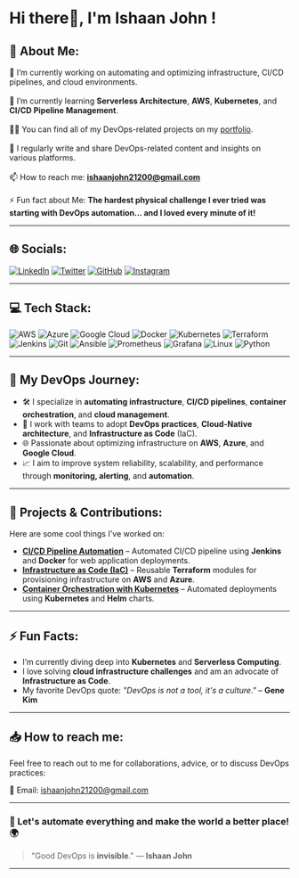 # Hi there👋, I'm Ishaan John !

## 💫 About Me:
🔭 I’m currently working on automating and optimizing infrastructure, CI/CD pipelines, and cloud environments.<br><br>🌱 I’m currently learning **Serverless Architecture**, **AWS**, **Kubernetes**, and **CI/CD Pipeline Management**.<br><br>👨‍💻 You can find all of my DevOps-related projects on my [portfolio](https://incredible-cuchufli-c5c6d8.netlify.app/).<br><br>📝 I regularly write and share DevOps-related content and insights on various platforms.<br><br>📫 How to reach me: **ishaanjohn21200@gmail.com**<br><br>⚡ Fun fact about Me: **The hardest physical challenge I ever tried was starting with DevOps automation... and I loved every minute of it!**

---

## 🌐 Socials:
[![LinkedIn](https://img.shields.io/badge/LinkedIn-%230077B5.svg?logo=linkedin&logoColor=white)](https://www.linkedin.com/in/ishaan-john-2325601b6/) 
[![Twitter](https://img.shields.io/badge/Twitter-%231DA1F2.svg?logo=Twitter&logoColor=white)](https://x.com/IshaanJohn1?t=4mNaaHjYo8dzgPsnfCwPOA&s=08) 
[![GitHub](https://img.shields.io/badge/GitHub-%23121011.svg?logo=github&logoColor=white)](https://github.com/arther07) 
[![Instagram](https://img.shields.io/badge/Instagram-%23E4405F.svg?logo=Instagram&logoColor=white)](https://instagram.com/isshhxxnnn)

---

## 💻 Tech Stack:
![AWS](https://img.shields.io/badge/AWS-%23FF9900.svg?style=plastic&logo=amazonaws&logoColor=white) ![Azure](https://img.shields.io/badge/Azure-%230078D4.svg?style=plastic&logo=microsoftazure&logoColor=white) ![Google Cloud](https://img.shields.io/badge/Google%20Cloud-%234285F4.svg?style=plastic&logo=google-cloud&logoColor=white) ![Docker](https://img.shields.io/badge/docker-%232496ED.svg?style=plastic&logo=docker&logoColor=white) ![Kubernetes](https://img.shields.io/badge/Kubernetes-%23326ce5.svg?style=plastic&logo=kubernetes&logoColor=white) ![Terraform](https://img.shields.io/badge/Terraform-%23FF5A00.svg?style=plastic&logo=terraform&logoColor=white) ![Jenkins](https://img.shields.io/badge/Jenkins-%23D24939.svg?style=plastic&logo=jenkins&logoColor=white) ![Git](https://img.shields.io/badge/Git-%23F14C28.svg?style=plastic&logo=git&logoColor=white) ![Ansible](https://img.shields.io/badge/Ansible-%23EE0000.svg?style=plastic&logo=ansible&logoColor=white) ![Prometheus](https://img.shields.io/badge/Prometheus-%23E6522C.svg?style=plastic&logo=prometheus&logoColor=white) ![Grafana](https://img.shields.io/badge/Grafana-%23F4682B.svg?style=plastic&logo=grafana&logoColor=white) ![Linux](https://img.shields.io/badge/Linux-%23FCC624.svg?style=plastic&logo=linux&logoColor=black) ![Python](https://img.shields.io/badge/python-%23F24E1E.svg?style=plastic&logo=python&logoColor=blue)

---

## 🚀 My DevOps Journey:
- 🛠️ I specialize in **automating infrastructure**, **CI/CD pipelines**, **container orchestration**, and **cloud management**.
- 🔄 I work with teams to adopt **DevOps practices**, **Cloud-Native architecture**, and **Infrastructure as Code** (IaC).
- 🌐 Passionate about optimizing infrastructure on **AWS**, **Azure**, and **Google Cloud**.
- 📈 I aim to improve system reliability, scalability, and performance through **monitoring, alerting**, and **automation**.

---

## 🚀 Projects & Contributions:
Here are some cool things I've worked on:

- [**CI/CD Pipeline Automation**](https://github.com/yourusername/ci-cd-pipeline) – Automated CI/CD pipeline using **Jenkins** and **Docker** for web application deployments.
- [**Infrastructure as Code (IaC)**](https://github.com/yourusername/terraform-iac) – Reusable **Terraform** modules for provisioning infrastructure on **AWS** and **Azure**.
- [**Container Orchestration with Kubernetes**](https://github.com/yourusername/kubernetes-deployments) – Automated deployments using **Kubernetes** and **Helm** charts.

---

## ⚡ Fun Facts:
- I’m currently diving deep into **Kubernetes** and **Serverless Computing**.
- I love solving **cloud infrastructure challenges** and am an advocate of **Infrastructure as Code**.
- My favorite DevOps quote: _"DevOps is not a tool, it's a culture."_ – **Gene Kim**

---

## 📥 How to reach me:
Feel free to reach out to me for collaborations, advice, or to discuss DevOps practices:

📧 Email: [ishaanjohn21200@gmail.com](mailto:ishaanjohn21200@gmail.com)

---

### 🔄 Let's automate everything and make the world a better place! 🌍

> "Good DevOps is **invisible**." — **Ishaan John**

---
